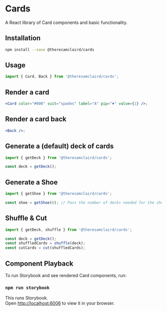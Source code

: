 # Cards

A React library of Card components and basic functionality.

## Installation

```bash
npm install --save @theresamclaird/cards
```

## Usage

```js
import { Card, Back } from '@theresamclaird/cards';
```

## Render a card

```jsx
<Card color="#000" suit="spades" label="A" pip="♠" value={1} />;
```

## Render a card back

```jsx
<Back />;
```

## Generate a (default) deck of cards

```js
import { getDeck } from '@theresamclaird/cards';

const deck = getDeck();
```

## Generate a Shoe

```js
import { getShoe } from '@theresamclaird/cards';

const shoe = getShoe(6); // Pass the number of decks needed for the shoe.
```

## Shuffle & Cut

```js
import { getDeck, shuffle } from '@theresamclaird/cards';

const deck = getDeck();
const shuffledCards = shuffle(deck);
const cutCards = cut(shuffledCards);
```

## Component Playback

To run Storybook and see rendered Card components, run:

### `npm run storybook`

This runs Storybook.\
Open [http://localhost:6006](http//localhost:6006) to view it in your browser.

